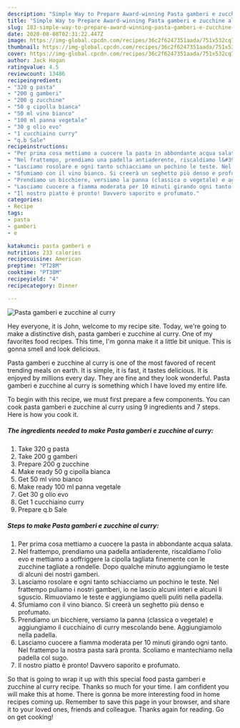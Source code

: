 ```yaml
---
description: "Simple Way to Prepare Award-winning Pasta gamberi e zucchine al curry"
title: "Simple Way to Prepare Award-winning Pasta gamberi e zucchine al curry"
slug: 183-simple-way-to-prepare-award-winning-pasta-gamberi-e-zucchine-al-curry
date: 2020-08-08T02:31:22.447Z
image: https://img-global.cpcdn.com/recipes/36c2f6247351aada/751x532cq70/pasta-gamberi-e-zucchine-al-curry-recipe-main-photo.jpg
thumbnail: https://img-global.cpcdn.com/recipes/36c2f6247351aada/751x532cq70/pasta-gamberi-e-zucchine-al-curry-recipe-main-photo.jpg
cover: https://img-global.cpcdn.com/recipes/36c2f6247351aada/751x532cq70/pasta-gamberi-e-zucchine-al-curry-recipe-main-photo.jpg
author: Jack Hogan
ratingvalue: 4.5
reviewcount: 13486
recipeingredient:
- "320 g pasta"
- "200 g gamberi"
- "200 g zucchine"
- "50 g cipolla bianca"
- "50 ml vino bianco"
- "100 ml panna vegetale"
- "30 g olio evo"
- "1 cucchiaino curry"
- "q.b Sale"
recipeinstructions:
- "Per prima cosa mettiamo a cuocere la pasta in abbondante acqua salata."
- "Nel frattempo, prendiamo una padella antiaderente, riscaldiamo l&#39;olio evo e mettiamo a soffriggere la cipolla tagliata finemente con le zucchine tagliate a rondelle. Dopo qualche minuto aggiungiamo le teste di alcuni dei nostri gamberi."
- "Lasciamo rosolare e ogni tanto schiacciamo un pochino le teste. Nel frattempo puliamo i nostri gamberi, io ne lascio alcuni interi e alcuni li sguscio. Rimuoviamo le teste e aggiungiamo quelli puliti nella padella."
- "Sfumiamo con il vino bianco. Si creerà un seghetto più denso e profumato."
- "Prendiamo un bicchiere, versiamo la panna (classica o vegetale) e aggiungiamo il cucchiaino di curry mescolando bene. Aggiungiamolo nella padella."
- "Lasciamo cuocere a fiamma moderata per 10 minuti girando ogni tanto. Nel frattempo la nostra pasta sarà pronta. Scoliamo e mantechiamo nella padella col sugo."
- "Il nostro piatto è pronto! Davvero saporito e profumato."
categories:
- Recipe
tags:
- pasta
- gamberi
- e

katakunci: pasta gamberi e 
nutrition: 233 calories
recipecuisine: American
preptime: "PT28M"
cooktime: "PT38M"
recipeyield: "4"
recipecategory: Dinner

---
```



![Pasta gamberi e zucchine al curry](https://img-global.cpcdn.com/recipes/36c2f6247351aada/751x532cq70/pasta-gamberi-e-zucchine-al-curry-recipe-main-photo.jpg)

Hey everyone, it is John, welcome to my recipe site. Today, we're going to make a distinctive dish, pasta gamberi e zucchine al curry. One of my favorites food recipes. This time, I'm gonna make it a little bit unique. This is gonna smell and look delicious.



Pasta gamberi e zucchine al curry is one of the most favored of recent trending meals on earth. It is simple, it is fast, it tastes delicious. It is enjoyed by millions every day. They are fine and they look wonderful. Pasta gamberi e zucchine al curry is something which I have loved my entire life.


To begin with this recipe, we must first prepare a few components. You can cook pasta gamberi e zucchine al curry using 9 ingredients and 7 steps. Here is how you cook it.

<!--inarticleads1-->

##### The ingredients needed to make Pasta gamberi e zucchine al curry:

1. Take 320 g pasta
1. Take 200 g gamberi
1. Prepare 200 g zucchine
1. Make ready 50 g cipolla bianca
1. Get 50 ml vino bianco
1. Make ready 100 ml panna vegetale
1. Get 30 g olio evo
1. Get 1 cucchiaino curry
1. Prepare q.b Sale




<!--inarticleads2-->

##### Steps to make Pasta gamberi e zucchine al curry:

1. Per prima cosa mettiamo a cuocere la pasta in abbondante acqua salata.
1. Nel frattempo, prendiamo una padella antiaderente, riscaldiamo l&#39;olio evo e mettiamo a soffriggere la cipolla tagliata finemente con le zucchine tagliate a rondelle. Dopo qualche minuto aggiungiamo le teste di alcuni dei nostri gamberi.
1. Lasciamo rosolare e ogni tanto schiacciamo un pochino le teste. Nel frattempo puliamo i nostri gamberi, io ne lascio alcuni interi e alcuni li sguscio. Rimuoviamo le teste e aggiungiamo quelli puliti nella padella.
1. Sfumiamo con il vino bianco. Si creerà un seghetto più denso e profumato.
1. Prendiamo un bicchiere, versiamo la panna (classica o vegetale) e aggiungiamo il cucchiaino di curry mescolando bene. Aggiungiamolo nella padella.
1. Lasciamo cuocere a fiamma moderata per 10 minuti girando ogni tanto. Nel frattempo la nostra pasta sarà pronta. Scoliamo e mantechiamo nella padella col sugo.
1. Il nostro piatto è pronto! Davvero saporito e profumato.




So that is going to wrap it up with this special food pasta gamberi e zucchine al curry recipe. Thanks so much for your time. I am confident you will make this at home. There is gonna be more interesting food in home recipes coming up. Remember to save this page in your browser, and share it to your loved ones, friends and colleague. Thanks again for reading. Go on get cooking!
